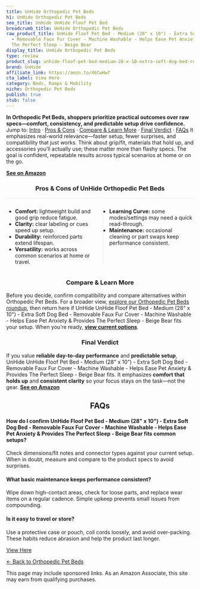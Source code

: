 ```yaml
---
title: UnHide Orthopedic Pet Beds
h1: UnHide Orthopedic Pet Beds
seo_title: UnHide UnHide Floof Pet Bed
breadcrumb_title: UnHide Orthopedic Pet Beds
raw_product_title: UnHide Floof Pet Bed - Medium (28" x 10") - Extra Soft Dog Bed
  - Removable Faux Fur Cover - Machine Washable - Helps Ease Pet Anxiety & Provides
  The Perfect Sleep - Beige Bear
display_title: UnHide Orthopedic Pet Beds
type: review
product_slug: unhide-floof-pet-bed-medium-28-x-10-extra-soft-dog-bed-removable-faux-f-9f037d48
brand: UnHide
affiliate_link: https://amzn.to/46CwHw7
cta_label: View Here
category: Beds, Ramps & Mobility
niche: Orthopedic Pet Beds
publish: true
stub: false
---
```


<div id="intro" class="full-width"><p><strong>In Orthopedic Pet Beds, shoppers prioritize practical outcomes over raw specs&mdash;comfort, consistency, and predictable setup drive confidence.</strong> Jump to: <a href="#intro">Intro</a> · <a href="#pros-cons">Pros &amp; Cons</a> · <a href="#compare-more">Compare &amp; Learn More</a> · <a href="#verdict">Final Verdict</a> · <a href="#faqs">FAQs</a> It emphasizes real-world relevance&mdash;faster setup, fewer surprises, and compatibility that just works. Think about grip/fit, materials that hold up, and accessories you’ll actually use; these matter more than flashy specs. The goal is confident, repeatable results across typical scenarios at home or on the go.</p><p><a href="https://amzn.to/46CwHw7" rel="nofollow sponsored noopener" target="_blank"><strong>See on Amazon</strong></a></p></div>
<h3 id="pros-cons" style="text-align:center;">Pros &amp; Cons of UnHide Orthopedic Pet Beds</h3>
<div class="pc-grid" style="display:grid;grid-template-columns:1fr 1fr;gap:16px;border-top:1px solid #e5e7eb;padding-top:12px;">
  <ul>
    <li><strong>Comfort:</strong> lightweight build and good grip reduce fatigue.</li>
    <li><strong>Clarity:</strong> clear labeling or cues speed up setup.</li>
    <li><strong>Durability:</strong> reinforced parts extend lifespan.</li>
    <li><strong>Versatility:</strong> works across common scenarios at home or travel.</li>
  </ul>
  <ul style="border-left:1px solid #e5e7eb;padding-left:16px;">
    <li><strong>Learning Curve:</strong> some modes/settings may need a quick read-through.</li>
    <li><strong>Maintenance:</strong> occasional cleaning or part swaps keep performance consistent.</li>
  </ul>
</div>


<h3 id="compare-more" style="text-align:center;">Compare &amp; Learn More</h3>
<p>Before you decide, confirm compatibility and compare alternatives within Orthopedic Pet Beds. For a broader view, <a href="#">explore our Orthopedic Pet Beds roundup</a>, then return here if UnHide UnHide Floof Pet Bed - Medium (28" x 10") - Extra Soft Dog Bed - Removable Faux Fur Cover - Machine Washable - Helps Ease Pet Anxiety & Provides The Perfect Sleep - Beige Bear fits your setup. When you’re ready, <a href="https://amzn.to/46CwHw7" rel="nofollow sponsored noopener" target="_blank"><strong>view current options</strong></a>.</p>

<h3 id="verdict" style="text-align:center;">Final Verdict</h3>
<p>If you value <strong>reliable day-to-day performance</strong> and <strong>predictable setup</strong>, UnHide UnHide Floof Pet Bed - Medium (28" x 10") - Extra Soft Dog Bed - Removable Faux Fur Cover - Machine Washable - Helps Ease Pet Anxiety & Provides The Perfect Sleep - Beige Bear fits. It emphasizes <strong>comfort that holds up</strong> and <strong>consistent clarity</strong> so your focus stays on the task&mdash;not the gear. <a href="https://amzn.to/46CwHw7" rel="nofollow sponsored noopener" target="_blank"><strong>See on Amazon</strong></a></p>

<h2 id="faqs" style="text-align:center;">FAQs</h2>
<h4><strong>How do I confirm UnHide Floof Pet Bed - Medium (28" x 10") - Extra Soft Dog Bed - Removable Faux Fur Cover - Machine Washable - Helps Ease Pet Anxiety & Provides The Perfect Sleep - Beige Bear fits common setups?</strong></h4>
<p>Check dimensions/fit notes and connector types against your current setup. When in doubt, measure and compare to the product specs to avoid surprises.</p>
<h4><strong>What basic maintenance keeps performance consistent?</strong></h4>
<p>Wipe down high-contact areas, check for loose parts, and replace wear items on a regular cadence. Simple upkeep prevents small issues from compounding.</p>
<h4><strong>Is it easy to travel or store?</strong></h4>
<p>Use a protective case or pouch, coil cords loosely, and avoid over-packing. These habits reduce abrasion and help the product last longer.</p>

<p><a class="btn" href="https://amzn.to/46CwHw7" target="_blank" rel="nofollow sponsored noopener">View Here</a></p>
<p><a href="/roundups/beds-ramps-mobility/orthopedic-pet-beds/">← Back to Orthopedic Pet Beds</a></p>
<aside class="disclosure">This page may include sponsored links. As an Amazon Associate, this site may earn from qualifying purchases.</aside>
